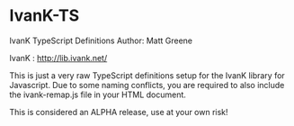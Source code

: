 IvanK-TS
========
IvanK TypeScript Definitions
Author: Matt Greene

IvanK : http://lib.ivank.net/

This is just a very raw TypeScript definitions setup for the IvanK library for Javascript. Due to some naming conflicts,
you are required to also include the ivank-remap.js file in your HTML document.

This is considered an ALPHA release, use at your own risk!
